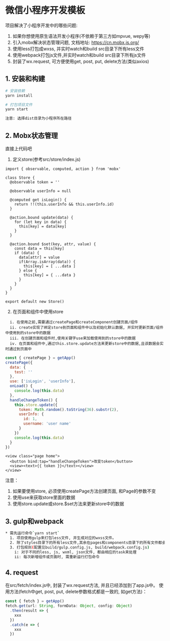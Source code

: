 # 微信小程序开发模板

项目解决了小程序开发中的哪些问题:
1. 如果你想使用原生语法开发小程序(不依赖于第三方如mpvue, wepy等)
2. 引入mobx解决状态管理问题, 文档地址: https://cn.mobx.js.org/
3. 使用less打包成wxss, 并实时watch和build src目录下所有less文件
4. 使用webpack打包js文件,并实时watch和build src目录下所有js文件
5. 封装了wx.request, 可方便使用get, post, put, delete方法(类似axios)

## 1. 安装和构建
``` bash
# 安装依赖
yarn install

# 打包项目文件
yarn start

注意: 选择dist目录为小程序所在路径
```
## 2. Mobx状态管理
直接上代码吧

1. 定义store(参考src/store/index.js)
```
import { observable, computed, action } from 'mobx'

class Store {
  @observable token = ''
  
  @observable userInfo = null

  @computed get isLogin() {
    return !!(this.userInfo && this.userInfo.id)
  }

  @action.bound update(data) {
    for (let key in data) {
      this[key] = data[key]
    }
  }

  @action.bound $set(key, attr, value) {
    const data = this[key]
    if (data) {
      data[attr] = value
      if(Array.isArray(data)) {
        this[key] = [ ...data ]
      } else {
        this[key] = { ...data }
      }
    }
  }
}

export default new Store()
```
2. 在页面和组件中使用store   
```
  i. 在使用之前,需要通过createPage和createComponent创建页面/组件
  ii. create实现了绑定store到页面和组件中以及初始化默认数据, 并实时更新页面/组件中使用到的store中的数据
  iii. 在创建页面和组件时,使用关键字use来加载使用到的store中的数据
  iv. 在页面和组件中,通过this.store.update方法来更新store中的数据,且该数据会实时通过到页面中
```

``` js
const { createPage } = getApp()
createPage({
  data: {
    test: ''
  },
  use: ['isLogin', 'userInfo'],
  onLoad() {
    console.log(this.data)
  },
  handleChangeToken() {
    this.store.update({
      token: Math.random().toString(36).substr(2),
      userInfo: {
        id: 1,
        username: 'user name'
      }
    })
    console.log(this.data)
  }
})
```

```wxml
<view class="page home">
  <button bind:tap="handleChangeToken">改变token</button>
  <view><text>{{ token }}</text></view>
</view>
```

注意：
  1. 如果要使用store, 必须使用createPage方法创建页面, 和Page的参数不变
  2. 使用use来获取store里面的数据
  3. 使用store.update或store.$set方法来更新store中的数据

## 3. gulp和webpack
```bash
* 需先运行命令`yarn start`
  1. 项目使用gulp来打包less文件, 并生成对应的wxss文件。
  2. 除了styles目录下的所有less文件,其余在pages和components目录下的所有文件都会被打包。
  3. 打包规则(配置见build/gulp.config.js, build/webpack.config.js)
    i: 对于不同的less, js, wxml, json文件, 都由相应的task来处理
    ii: 每次新增组件或页面时, 需重新运行打包命令
```

## 4. request
在src/fetch/index.js中, 封装了wx.request方法, 并且已经添加到了app.js中。
使用方法(fetch中get, post, put, delete参数格式都是一致的, 如get方法)：
```js
const { fetch } = getApp()
fetch.get(url: String, formData: Object, config: Object)
  .then(result => {
    xxx
  })
  .catch(e => {
    xxx
  })
```
